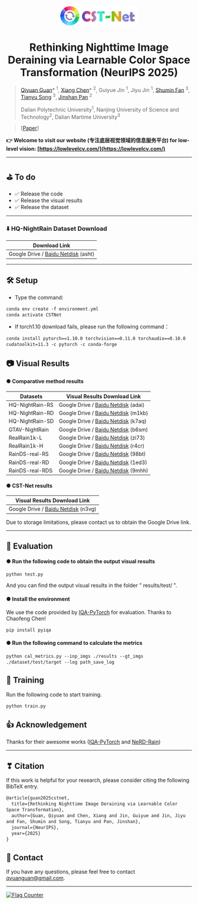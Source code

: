 

 <div align=center> <img src="https://github.com/guanqiyuan/CST-Net/blob/main/figs/CST-Net.png" width="210px"> </div>
 
 #  <center>  Rethinking Nighttime Image Deraining via Learnable Color Space Transformation  (NeurIPS 2025)

> [Qiyuan Guan](https://guanqiyuan.github.io/)* <sup>1</sup>, [Xiang Chen](https://cschenxiang.github.io/)* <sup>2</sup>, Guiyue Jin <sup>1</sup>, Jiyu Jin <sup>1</sup>, [Shumin Fan](https://scholar.google.com/citations?user=WZv2NgoAAAAJ&hl=zh-CN&authuser=1) <sup>3</sup>, [Tianyu Song](https://scholar.google.com/citations?user=wA3Op6cAAAAJ&hl=zh-CN) <sup>3</sup>, [Jinshan Pan](https://jspan.github.io/) <sup>2</sup>
>
> Dalian Polytechnic University<sup>1</sup>, Nanjing University of Science and Technology<sup>2</sup>, Dalian Martime University<sup>3</sup>


> [[Paper](https://arxiv.org/abs/2510.17440)]


> 
 **👉️ Welcome to visit our website (专注底层视觉领域的信息服务平台) for low-level vision: [https://lowlevelcv.com/](https://lowlevelcv.com/)**

---

## ⛳️ To do

* ✅ Release the code
* ✅ Release the visual results
* ✅ Release the dataset


<!--
✅
❎
-->

---

### ⬇️ HQ-NightRain Dataset Download
| Download Link |
|---------|
| Google Drive / [Baidu Netdisk](https://pan.baidu.com/s/1gU2aI08UFzS3JLSl_l0GLw) (asht) |

---


<!--
## 📘 Quantitative Results
![image](url)

---
-->



## 🛠 Setup
* Type the command:
```
conda env create -f environment.yml
conda activate CSTNet
```
* If torch1.10 download fails, please run the following command：
```
conda install pytorch==1.10.0 torchvision==0.11.0 torchaudio==0.10.0 cudatoolkit=11.3 -c pytorch -c conda-forge
```


## 📷️ Visual Results

#### ● Comparative method results
>
> 
| Datasets | Visual Results Download Link |
|---------|------|
| HQ-NightRain-RS | Google Drive / [Baidu Netdisk](https://pan.baidu.com/s/1zmLlXX09j5fIjHbil2Uy-g) (adai) |
| HQ-NightRain-RD | Google Drive / [Baidu Netdisk](https://pan.baidu.com/s/1L6hlOwfwZ-J8gTg9H3XsMA) (m1kb) |
| HQ-NightRain-SD | Google Drive / [Baidu Netdisk](https://pan.baidu.com/s/1ZTxNP2WPsH7J1CYQ3wy5Aw) (k7aq) |
| GTAV-NightRain | Google Drive / [Baidu Netdisk](https://pan.baidu.com/s/12n9t8MytFJMu5MJyGcP1iA) (b6sm) |
| RealRain1k-L | Google Drive / [Baidu Netdisk](https://pan.baidu.com/s/1rnoXBv8KwqgYHq7G_GWFhw) (zi73) |
| RealRain1k-H | Google Drive / [Baidu Netdisk](https://pan.baidu.com/s/1WgP6Kh3XgHdmvu4GOp4LIg) (r4cr) |
| RainDS-real-RS | Google Drive / [Baidu Netdisk](https://pan.baidu.com/s/1Rth8lMC4TmN-QNeY9sqpDg) (98bt) |
| RainDS-real-RD | Google Drive / [Baidu Netdisk](https://pan.baidu.com/s/14OKpfrO1uaOejUtVU1YJtA) (1ed3) |
| RainDS-real-RDS | Google Drive / [Baidu Netdisk](https://pan.baidu.com/s/1RPMb104it5M2L_GeJ-yGEA) (9mhh) |


#### ● CST-Net results
| Visual Results Download Link |
|------|
|Google Drive / [Baidu Netdisk](https://pan.baidu.com/s/1ADwKhb720BOS2g-UpFmKJw) (n3vg)|

Due to storage limitations, please contact us to obtain the Google Drive link.

---


<!--
## 📊 Pre-trained Models
>
| Datasets | Visual Results Download Link |
|---------|------|
| HQ-NightRain-RS | Google Drive / [Baidu Netdisk]() () |
| HQ-NightRain-RD | Google Drive / [Baidu Netdisk]() () |
| HQ-NightRain-SD | Google Drive / [Baidu Netdisk]() () |
| GTAV-NightRain | Google Drive / [Baidu Netdisk]() () |
| RealRain1k | Google Drive / [Baidu Netdisk]() () |
| RainDS-real | Google Drive / [Baidu Netdisk]() () |
-->


## 🧮 Evaluation

#### ● Run the following code to obtain the output visual results

```
python test.py
```
And you can find the output visual results in the folder " results/test/  ".

#### ● Install the environment
We use the code provided by [IQA-PyTorch](https://github.com/chaofengc/IQA-PyTorch) for evaluation. Thanks to Chaofeng Chen!
```
pip install pyiqa
```
#### ● Run the following command to calculate the metrics

```
python cal_metrics.py --inp_imgs ./results --gt_imgs ./dataset/test/target --log path_save_log
```


## 💪 Training
Run the following code to start training.
```
python train.py
```


## 👍 Acknowledgement

Thanks for their awesome works ([IQA-PyTorch](https://github.com/chaofengc/IQA-PyTorch) and [NeRD-Rain](https://github.com/cschenxiang/NeRD-Rain?tab=readme-ov-file))

---

## ❣ Citation
If this work is helpful for your research, please consider citing the following BibTeX entry.
```
@article{guan2025cstnet,
  title={Rethinking Nighttime Image Deraining via Learnable Color Space Transformation},
  author={Guan, Qiyuan and Chen, Xiang and Jin, Guiyue and Jin, Jiyu and Fan, Shumin and Song, Tianyu and Pan, Jinshan},
  journal={NeurIPS},
  year={2025}
}
```


## 📧 Contact
If you have any questions, please feel free to contact qyuanguan@gmail.com.


---
<a href="https://info.flagcounter.com/6y1p"><img src="https://s01.flagcounter.com/count2/6y1p/bg_FFFFFF/txt_000000/border_CCCCCC/columns_2/maxflags_10/viewers_0/labels_1/pageviews_0/flags_0/percent_0/" alt="Flag Counter" border="0"></a>
